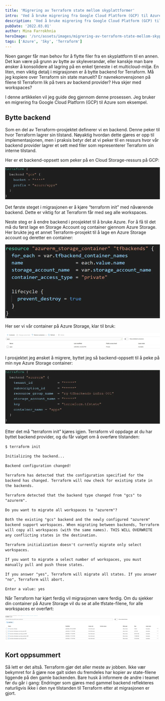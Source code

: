 ```yaml
---
title: 'Migrering av Terraform state mellom skyplattformer'
intro: 'Ved å bruke migrering fra Google Cloud Platform (GCP) til Azure som eksempel, skal jeg gjennom denne artikkelen vise prosessen å bytte backend for Terraform mellom skyplattformer.'
description: 'Ved å bruke migrering fra Google Cloud Platform (GCP) til Azure som eksempel, skal jeg gjennom denne artikkelen vise prosessen å bytte backend for Terraform mellom skyplattformer.'
pubDate: '2022.03.01'
author: Mina Farrokhnia
heroImage: '/src/assets/images/migrering-av-terraform-state-mellom-skyplattformer/hero.webp'
tags: ['Azure', 'Sky', 'Terraform']
---
```


Noen ganger får man behov for å flytte filer fra en skyplattform til en annen. Det kan være på grunn av bytte av skyleverandør, eller kanskje man bare ønsker å konsolidere all lagring på en enkel tjeneste i et multicloud-miljø. En liten, men viktig detalj i migrasjonen er å bytte backend for Terraform. Må jeg kopiere over Terraform sin state manuelt? Er navnekonvensjonen på filene til Terraform lik på tvers av backend provider? Hva skjer med workspaces?

I denne artikkelen vil jeg guide deg gjennom denne prosessen. Jeg bruker en migrering fra Google Cloud Platform (GCP) til Azure som eksempel.

## Bytte backend

Som en del av Terraform-prosjektet definerer vi en backend. Denne peker til hvor Terraform lagrer sin tilstand. Nøyaktig hvordan dette gjøres er opp til implementasjonen, men i praksis betyr det at vi peker til en ressurs hvor vår backend provider lagrer et sett med filer som representerer Terraform sin interne tilstand.

Her er et backend-oppsett som peker på en Cloud Storage-ressurs på GCP:

![Terraform kode](/src/assets/images/migrering-av-terraform-state-mellom-skyplattformer/kode1.webp)

Det første steget i migrasjonen er å kjøre “terraform init” med nåværende backend. Dette er viktig for at Terraform får med seg alle workspaces.

Neste steg er å endre backend i prosjektet til å bruke Azure. For å få til det må du først lage en Storage Account og container gjennom Azure Storage. Her brukte jeg et annet Terraform-prosjekt til å lage en Azure Storage account og deretter en container:

![Terraform kode](/src/assets/images/migrering-av-terraform-state-mellom-skyplattformer/kode2.webp)

Her ser vi vår container på Azure Storage, klar til bruk:

![Azure storage](/src/assets/images/migrering-av-terraform-state-mellom-skyplattformer/azure-storage.webp)

I prosjektet jeg ønsket å migrere, byttet jeg så backend-oppsett til å peke på min nye Azure Storage container:

![Terraform kode](/src/assets/images/migrering-av-terraform-state-mellom-skyplattformer/kode3.webp)

Etter det må “terraform init” kjøres igjen. Terraform vil oppdage at du har byttet backend provider, og du får valget om å overføre tilstanden:

`$ terraform init`

`Initializing the backend...`

`Backend configuration changed!`

`Terraform has detected that the configuration specified for the backend has changed. Terraform will now check for existing state in the backends.`

`Terraform detected that the backend type changed from "gcs" to "azurerm".`

`Do you want to migrate all workspaces to "azurerm"?`

`Both the existing "gcs" backend and the newly configured "azurerm" backend support workspaces. When migrating between backends, Terraform will copy all workspaces (with the same names). THIS WILL OVERWRITE any conflicting states in the destination.`

`Terraform initialization doesn't currently migrate only select workspaces.`

`If you want to migrate a select number of workspaces, you must manually pull and push those states.`

`If you answer "yes", Terraform will migrate all states. If you answer "no", Terraform will abort.`

`Enter a value: yes`

Når Terraform har kjørt ferdig vil migrasjonen være ferdig. Om du sjekker din container på Azure Storage vil du se at alle tfstate-filene, for alle workspaces er overført:

![Azure storage](/src/assets/images/migrering-av-terraform-state-mellom-skyplattformer/azure-storage2.webp)

## Kort oppsummert

Så lett er det altså. Terraform gjør det aller meste av jobben. Ikke vær bekymret for å gjøre noe galt siden du fremdeles har kopier av state-filene liggende på den gamle backenden. Bare husk å informere de andre i teamet før du går i gang: Endringer som gjøres med gammel backend reflekteres naturligvis ikke i den nye tilstanden til Terraform etter at migrasjonen er gjort.